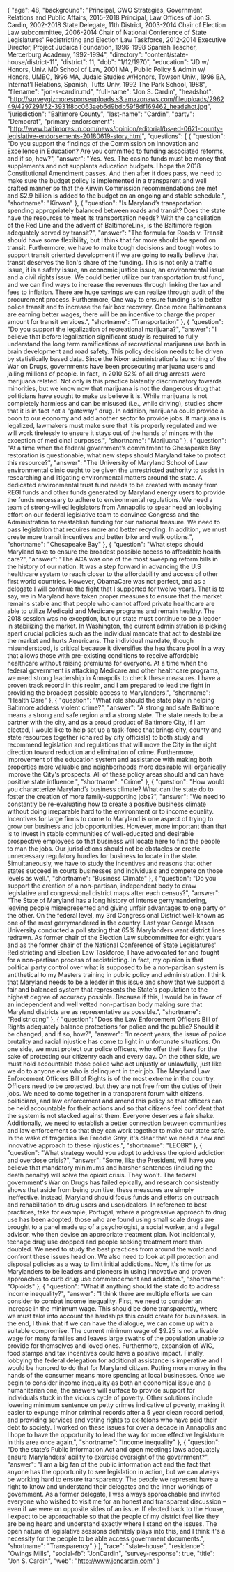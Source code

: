 {
  "age": 48,
  "background": "Principal, CWO Strategies, Government Relations and Public Affairs, 2015-2018 Principal, Law Offices of Jon S. Cardin, 2002-2018 State Delegate, 11th District, 2003-2014 Chair of Election Law subcommittee, 2006-2014 Chair of National Conference of State Legislatures' Redistricting and Election Law Taskforce, 2012-2014  Executive Director, Project Judaica Foundation, 1996-1998 Spanish Teacher, Mercerburg Academy, 1992-1994",
  "directory": "content/state-house/district-11",
  "district": 11,
  "dob": "1/12/1970",
  "education": "JD w/ Honors, Univ. MD School of Law, 2001 MA , Public Policy & Admin w/ Honors, UMBC, 1996 MA, Judaic Studies w/Honors, Towson Univ., 1996 BA, Internat'l Relations, Spanish, Tufts Univ, 1992 The Park School, 1988",
  "filename": "jon-s-cardin.md",
  "full-name": "Jon S. Cardin",
  "headshot": "http://surveygizmoresponseuploads.s3.amazonaws.com/fileuploads/296249/4297291/52-3931f8bc063aeb6d9bdb59f8df169462_headshot.jpg",
  "jurisdiction": "Baltimore County",
  "last-name": "Cardin",
  "party": "Democrat",
  "primary-endorsement": "http://www.baltimoresun.com/news/opinion/editorial/bs-ed-0621-county-legislative-endorsements-20180619-story.html",
  "questions": [
    {
      "question": "Do you support the findings of the Commission on Innovation and Excellence in Education? Are you committed to funding associated reforms, and if so, how?",
      "answer": "Yes.  Yes. The casino funds must be money that supplements and not supplants education budgets.  I hope the 2018 Constitutional Amendment passes.  And then after it does pass, we need to make sure the budget policy is implemented in a transparent and well crafted manner so that the Kirwin Commission recommendations are met and $2.9 billion is added to the budget on an ongoing and stable schedule.",
      "shortname": "Kirwan"
    },
    {
      "question": "Is Maryland’s transportation spending appropriately balanced between roads and transit? Does the state have the resources to meet its transportation needs? With the cancellation of the Red Line and the advent of BaltimoreLink, is the Baltimore region adequately served by transit?",
      "answer": "The formula for Roads v. Transit should have some flexibility, but I think that far more should be spend on transit.  Furthermore, we have to make tough decisions and tough votes to support transit oriented development if we are going to really believe that transit deserves the lion's share of the funding.  This is not only a traffic issue, it is a safety issue, an economic justice issue, an environmental issue and a civil rights issue.  We could better utilize our transportation trust fund, and we can find ways to increase the revenues through linking the tax and fees to inflation.  There are huge savings we can realize through audit of the procurement process.  Furthermore, One way to ensure funding is to better police transit and to increase the fair box recovery.  Once more Baltimoreans are earning better wages, there will be an incentive to charge the proper amount for transit services.",
      "shortname": "Transportation"
    },
    {
      "question": "Do you support the legalization of recreational marijuana?",
      "answer": "I believe that before legalization significant study is required to fully understand the long term ramifications of recreational marijuana use both in brain development and road safety.  This policy decision needs to be driven by statistically based data. Since the Nixon administration's launching of the War on Drugs, governments have been prosecuting marijuana users and jailing millions of people. In fact, in 2010 52% of all drug arrests were marijuana related. Not only is this practice blatantly discriminatory towards minorities, but we know now that marijuana is not the dangerous drug that politicians have sought to make us believe it is. While marijuana is not completely harmless and can be misused (i.e., while driving), studies show that it is in fact not a \"gateway\" drug. In addition, marijuana could provide a boon to our economy and add another sector to provide jobs. If marijuana is legalized, lawmakers must make sure that it is properly regulated and we will work tirelessly to ensure it stays out of the hands of minors with the exception of medicinal purposes.",
      "shortname": "Marijuana"
    },
    {
      "question": "At a time when the federal government’s commitment to Chesapeake Bay restoration is questionable, what new steps should Maryland take to protect this resource?",
      "answer": "The University of Maryland School of Law environmental clinic ought to be given the unrestricted authority to assist in researching and litigating environmental matters around the state.  A dedicated environmental trust fund needs to be created with money from REGI funds and other funds generated by Maryland energy users to provide the funds necessary to adhere to environmental regulations.   We need a team of strong-willed legislators from Annapolis to spear head an lobbying effort on our federal legislative team to convince Congress and the Administration to reestablish funding for our national treasure.  We need to pass legislation that requires more and better recycling.  In addition, we must create more transit incentives and better bike and walk options.",
      "shortname": "Chesapeake Bay"
    },
    {
      "question": "What steps should Maryland take to ensure the broadest possible access to affordable health care?",
      "answer": "The ACA was one of the most sweeping reform bills in the history of our nation. It was a step forward in advancing the U.S healthcare system to reach closer to the affordability and access of other first world countries. However, ObamaCare was not perfect, and as a delegate I will continue the fight that I supported for twelve years.  That is to say, we in Maryland have taken proper measures to ensure that the market remains stable and that people who cannot afford private healthcare are able to utilize Medicaid and Medicare programs and remain healthy.  The 2018 session was no exception, but our state must continue to be a leader in stabilizing the market. In Washington, the current administration is picking apart crucial policies such as the individual mandate that act to destabilize the market and hurts Americans. The individual mandate, though misunderstood, is critical because it diversifies the healthcare pool in a way that allows those with pre-existing conditions to receive affordable healthcare without raising premiums for everyone. At a time when the federal government is attacking Medicare and other healthcare programs, we need strong leadership in Annapolis to check these measures. I have a proven track record in this realm, and I am prepared to lead the fight in providing the broadest possible access to Marylanders.",
      "shortname": "Health Care"
    },
    {
      "question": "What role should the state play in helping Baltimore address violent crime?",
      "answer": "A strong and safe Baltimore means a strong and safe region and a strong state.  The state needs to be a partner with the city, and as a proud product of Baltimore City,  if I am elected, I would like to help set up a task-force that brings city, county and state resources together (chaired by city officials) to both study and recommend legislation and regulations that will move the City in the right direction toward reduction and elimination of crime.    Furthermore, improvement of the education system and assistance with making both properties more valuable and neighborhoods more desirable will organically improve the City's prospects.  All of these policy areas should and can have positive state influence.",
      "shortname": "Crime"
    },
    {
      "question": "How would you characterize Maryland’s business climate? What can the state do to foster the creation of more family-supporting jobs?",
      "answer": "We need to constantly be re-evaluating how to create a positive business climate without doing irreparable hard to the environment or to income equality.  Incentives for large firms to come to Maryland is one aspect of trying to grow our business and job opportunities.  However, more important than that is to invest in stable communities of well-educated and desirable prospective employees so that business will locate here to find the people to man the jobs.   Our jurisdictions should not be obstacles or create unnecessary regulatory hurdles for business to locate in the state.  Simultaneously, we have to study the incentives and reasons that other states succeed in courts businesses and individuals and compete on those levels as well.",
      "shortname": "Business Climate"
    },
    {
      "question": "Do you support the creation of a non-partisan, independent body to draw legislative and congressional district maps after each census?",
      "answer": "The State of Maryland has a long history of intense gerrymandering, leaving people misrepresented and giving unfair advantages to one party or the other. On the federal level, my 3rd Congressional District well-known as one of the most gerrymandered in the country. Last year George Mason University conducted a poll stating that 65% Marylanders want district lines redrawn. As former chair of the Election Law subcommittee for eight years and as the former chair of the National Conference of State Legislatures' Redistricting and Election Law Taskforce, I have advocated for and fought for a non-partisan process of redistricting.  In fact, my opinion is that political party control over what is supposed to be a non-partisan system is antithetical to my Masters training in public policy and administration.  I think that Maryland needs to be a leader in this issue and show that we support a fair and balanced system that represents the State's population to the highest degree of accuracy possible. Because if this, I would be in favor of an independent and well vetted non-partisan body making sure that Maryland districts are as representative as possible.",
      "shortname": "Redistricting"
    },
    {
      "question": "Does the Law Enforcement Officers Bill of Rights adequately balance protections for police and the public? Should it be changed, and if so, how?",
      "answer": "In recent years, the issue of police brutality and racial injustice has come to light in unfortunate situations. On one side, we must protect our police officers, who offer their lives for the sake of protecting our citizenry each and every day. On the other side, we must hold accountable those police who act unjustly or unlawfully, just like we do to anyone else who is delinquent in their job. The Maryland Law Enforcement Officers Bill of Rights is of the most extreme in the country. Officers need to be protected, but they are not free from the duties of their jobs. We need to come together in a transparent forum with citizens, politicians, and law enforcement and amend this policy so that officers can be held accountable for their actions and so that citizens feel confident that the system is not stacked against them.  Everyone deserves a fair shake. Additionally, we need to establish a better connection between communities and law enforcement so that they can work together to make our state safe. In the wake of tragedies like Freddie Gray, it's clear that we need a new and innovative approach to these injustices.",
      "shortname": "LEOBR"
    },
    {
      "question": "What strategy would you adopt to address the opioid addiction and overdose crisis?",
      "answer": "Some, like the President, will have you believe that mandatory minimums and harsher sentences (including the death penalty) will solve the opioid crisis.  They won't.  The federal government's War on Drugs has failed epically, and research consistently shows that aside from being punitive, these measures are simply ineffective. Instead, Maryland should focus funds and efforts on outreach and rehabilitation to drug users and user/dealers. In reference to best practices, take for example, Portugal, where a progressive approach to drug use has been adopted, those who are found using small scale drugs are brought to a panel made up of a psychologist, a social worker, and a legal advisor, who then devise an appropriate treatment plan. Not incidentally, teenage drug use dropped and people seeking treatment more than doubled. We need to study the best practices from around the world and confront these issues head on.  We also need to look at pill protection and disposal policies as a way to limit initial addictions.  Now, it's time for us Marylanders to be leaders and pioneers in using innovative and proven approaches to curb drug use commencement and addiction.",
      "shortname": "Opioids"
    },
    {
      "question": "What if anything should the state do to address income inequality?",
      "answer": "I think there are multiple efforts we can consider to combat income inequality.  First, we need to consider an increase in the minimum wage.  This should be done transparently, where we must take into account the hardships this could create for businesses.  In the end, I think that if we can have the dialogue, we can come up with a suitable compromise.  The current minimum wage of $9.25 is not a livable wage for many families and leaves large swaths of the population unable to provide for themselves and loved ones. Furthermore, expansion of WIC, food stamps and tax incentives could have a positive impact.  Finally, lobbying the federal delegation for additional assistance is imperative and I would be honored to do that for Maryland citizen.  Putting more money in the hands of the consumer means more spending at local businesses. Once we begin to consider income inequality as both an economical issue and a humanitarian one, the answers will surface to provide support for individuals stuck in the vicious cycle of poverty.   Other solutions include lowering minimum sentence on petty crimes indicative of poverty, making it easier to expunge minor criminal records after a 5 year clean record period, and providing services and voting rights to ex-felons who have paid their debt to society.  I worked on these issues for over a decade in Annapolis and I hope to have the opportunity to lead the way for more effective legislature in this area once again.",
      "shortname": "Income inequality"
    },
    {
      "question": "Do the state’s Public Information Act and open meetings laws adequately ensure Marylanders’ ability to exercise oversight of the government?",
      "answer": "I am a big fan of the public information act and the fact that anyone has the opportunity to see legislation in action, but we can always be working hard to ensure transparency. The people we represent have a right to know and understand their delegates and the inner workings of government. As a former delegate, I was always approachable and invited everyone who wished to visit me for an honest and transparent discussion – even if we were on opposite sides of an issue.  If elected back to the House, I expect to be approachable so that the people of my district feel like they are being heard and understand exactly where I stand on the issues. The open nature of legislative sessions definitely plays into this, and I think it's a necessity for the people to be able access government documents.",
      "shortname": "Transparency"
    }
  ],
  "race": "state-house",
  "residence": "Owings Mills",
  "social-fb": "JonCardin",
  "survey-response": true,
  "title": "Jon S. Cardin",
  "web": "http://www.joncardin.com"
}
